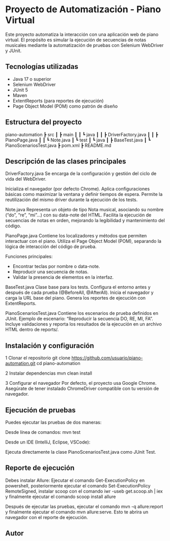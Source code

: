 # Proyecto de Automatización - Piano Virtual

Este proyecto automatiza la interacción con una aplicación web de piano virtual.
El propósito es simular la ejecución de secuencias de notas musicales mediante la automatización de pruebas con Selenium WebDriver y JUnit.

## Tecnologías utilizadas
- Java 17 o superior
- Selenium WebDriver
- JUnit 5
- Maven
- ExtentReports (para reportes de ejecución)
- Page Object Model (POM) como patrón de diseño

## Estructura del proyecto
 piano-automation
 ┣ src
 ┃ ┣ main
 ┃ ┃ ┗ java
 ┃ ┃   ┣ DriverFactory.java
 ┃ ┃   ┣ PianoPage.java
 ┃ ┃   ┗ Note.java
 ┃ ┗ test
 ┃   ┗ java
 ┃     ┣ BaseTest.java
 ┃     ┗ PianoScenariosTest.java
 ┣ pom.xml
 ┣ README.md
 

## Descripción de las clases principales
DriverFactory.java
Se encarga de la configuración y gestión del ciclo de vida del WebDriver.

Inicializa el navegador (por defecto Chrome).
Aplica configuraciones básicas como maximizar la ventana y definir tiempos de espera.
Permite la reutilización del mismo driver durante la ejecución de los tests.

Note.java
Representa un objeto de tipo Nota musical, asociando su nombre (“do”, “re”, “mi”…) con su data-note del HTML.
Facilita la ejecución de secuencias de notas en orden, mejorando la legibilidad y mantenimiento del código.

PianoPage.java
Contiene los localizadores y métodos que permiten interactuar con el piano.
Utiliza el Page Object Model (POM), separando la lógica de interacción del código de prueba.

Funciones principales:
- Encontrar teclas por nombre o data-note.
- Reproducir una secuencia de notas.
- Validar la presencia de elementos en la interfaz.

BaseTest.java
Clase base para los tests.
Configura el entorno antes y después de cada prueba (@BeforeAll, @AfterAll).
Inicia el navegador y carga la URL base del piano.
Genera los reportes de ejecución con ExtentReports.

PianoScenariosTest.java
Contiene los escenarios de prueba definidos en JUnit.
Ejemplo de escenario: “Reproducir la secuencia DO, RE, MI, FA”.
Incluye validaciones y reporta los resultados de la ejecución en un archivo HTML dentro de reports/.

## Instalación y configuración
1️ Clonar el repositorio
git clone https://github.com/usuario/piano-automation.git
cd piano-automation

2️ Instalar dependencias
mvn clean install

3️ Configurar el navegador
Por defecto, el proyecto usa Google Chrome.
Asegúrate de tener instalado ChromeDriver compatible con tu versión de navegador.

## Ejecución de pruebas

Puedes ejecutar las pruebas de dos maneras:

Desde línea de comandos:
mvn test

Desde un IDE (IntelliJ, Eclipse, VSCode):

Ejecuta directamente la clase PianoScenariosTest.java como JUnit Test.

## Reporte de ejecución
Debes instalar Allure:
Ejecutar el comando Get-ExecutionPolicy en powershell, posteriormente ejecutar el comando Set-ExecutionPolicy RemoteSigned, instalar scoop con el comando  iwr -useb get.scoop.sh | iex  y finalmente ejecutar el comando scoop install allure

Después de ejecutar las pruebas, ejecutar el comando mvn -q allure:report y finalmente ejecutar el comando mvn allure:serve. Esto te abrira un navegador con el reporte de ejecución.

## Autor

